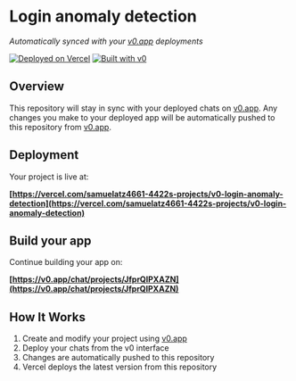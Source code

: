 # Login anomaly detection

*Automatically synced with your [v0.app](https://v0.app) deployments*

[![Deployed on Vercel](https://img.shields.io/badge/Deployed%20on-Vercel-black?style=for-the-badge&logo=vercel)](https://vercel.com/samuelatz4661-4422s-projects/v0-login-anomaly-detection)
[![Built with v0](https://img.shields.io/badge/Built%20with-v0.app-black?style=for-the-badge)](https://v0.app/chat/projects/JfprQlPXAZN)

## Overview

This repository will stay in sync with your deployed chats on [v0.app](https://v0.app).
Any changes you make to your deployed app will be automatically pushed to this repository from [v0.app](https://v0.app).

## Deployment

Your project is live at:

**[https://vercel.com/samuelatz4661-4422s-projects/v0-login-anomaly-detection](https://vercel.com/samuelatz4661-4422s-projects/v0-login-anomaly-detection)**

## Build your app

Continue building your app on:

**[https://v0.app/chat/projects/JfprQlPXAZN](https://v0.app/chat/projects/JfprQlPXAZN)**

## How It Works

1. Create and modify your project using [v0.app](https://v0.app)
2. Deploy your chats from the v0 interface
3. Changes are automatically pushed to this repository
4. Vercel deploys the latest version from this repository